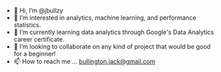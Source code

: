 - 👋 Hi, I’m @jbullzy
- 👀 I’m interested in analytics, machine learning, and performance statistics. 
- 🌱 I’m currently learning data analytics through Google's Data Analytics career certificate.
- 💞️ I’m looking to collaborate on any kind of project that would be good for a beginner!
- 📫 How to reach me ... bullington.jack@gmail.com

<!---
jbullzy/jbullzy is a ✨ special ✨ repository because its `README.md` (this file) appears on your GitHub profile.
You can click the Preview link to take a look at your changes.
--->
